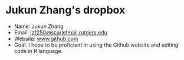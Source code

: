 Jukun Zhang's dropbox
============================


- Name: Jukun Zhang
- Email: jz1250@scarletmail.rutgers.edu
- Website: www.github.com
- Goal: I hope to be proficient in using the Github website and editing code in R language.
